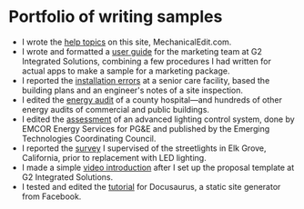 # Portfolio of writing&nbsp;samples

- I wrote the [help topics](https://www.mechanicaledit.com/) on this site, MechanicalEdit.com.
- I wrote and formatted a [user guide](https://www.mechanicaledit.com/samples/Jay%20Martin%2C%20Sample%20User%20Guide%2C%20Demo%20App.pdf) for the marketing team at G2 Integrated Solutions, combining a few procedures I&nbsp;had written for actual apps to make a sample for a marketing package.
- I reported the [installation errors](https://www.mechanicaledit.com/samples/Jay%20Martin%2C%20Sample%20Report%2C%20Lighting%20Problems.pdf) at a senior care facility, based the building plans and an engineer's notes of a site inspection.
- I edited the [energy audit](https://www.mechanicaledit.com/samples/Jay%20Martin%2C%20Sample%20Report%2C%20Energy%20Audit.pdf) of a county hospital&mdash;and hundreds of other energy audits of commercial and public buildings.
- I edited the [assessment](https://www.mechanicaledit.com/samples/ET12PGE1031%20ALCS%20in%20an%20Office%20Bldg.pdf) of an advanced lighting control system, done by EMCOR Energy Services for PG&E and published by the Emerging Technologies Coordinating Council.
- I reported the [survey](https://www.mechanicaledit.com/samples/Jay%20Martin%2C%20Sample%20Report%2C%20Streetlight%20Inventory.pdf) I&nbsp;supervised of the streetlights in Elk Grove, California, prior to replacement with LED lighting.
- I made a simple [video introduction](https://www.mechanicaledit.com/samples/Jay%20Martin%2C%20Sample%20Video%2C%20Template%20Intro.mp4) after I&nbsp;set up the proposal template at G2 Integrated Solutions. 
- I tested and edited the [tutorial](https://web.archive.org/web/20190806204143/https://docusaurus.io/docs/en/next/tutorial-setup) for Docusaurus, a&nbsp;static site generator from Facebook.
